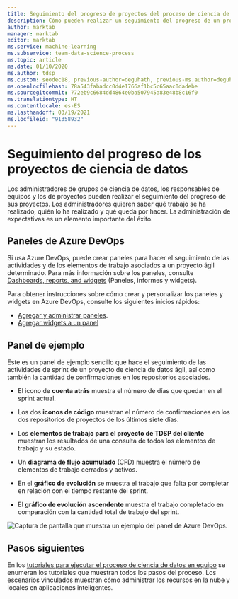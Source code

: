 ```yaml
---
title: Seguimiento del progreso de proyectos del proceso de ciencia de datos en equipo
description: Cómo pueden realizar un seguimiento del progreso de un proyecto de ciencia de datos los administradores de grupos de ciencia de datos, los responsables de equipos y los responsables de proyectos.
author: marktab
manager: marktab
editor: marktab
ms.service: machine-learning
ms.subservice: team-data-science-process
ms.topic: article
ms.date: 01/10/2020
ms.author: tdsp
ms.custom: seodec18, previous-author=deguhath, previous-ms.author=deguhath
ms.openlocfilehash: 78a543fabadcc0d4e1766af1bc5c65aac0dadebe
ms.sourcegitcommit: 772eb9c6684dd4864e0ba507945a83e48b8c16f0
ms.translationtype: HT
ms.contentlocale: es-ES
ms.lasthandoff: 03/19/2021
ms.locfileid: "91358932"
---
```

# <a name="track-the-progress-of-data-science-projects"></a>Seguimiento del progreso de los proyectos de ciencia de datos

Los administradores de grupos de ciencia de datos, los responsables de equipos y los de proyectos pueden realizar el seguimiento del progreso de sus proyectos.  Los administradores quieren saber qué trabajo se ha realizado, quién lo ha realizado y qué queda por hacer.   La administración de expectativas es un elemento importante del éxito.

## <a name="azure-devops-dashboards"></a>Paneles de Azure DevOps

Si usa Azure DevOps, puede crear paneles para hacer el seguimiento de las actividades y de los elementos de trabajo asociados a un proyecto ágil determinado. Para más información sobre los paneles, consulte [Dashboards, reports, and widgets](/azure/devops/report/dashboards/) (Paneles, informes y widgets).

Para obtener instrucciones sobre cómo crear y personalizar los paneles y widgets en Azure DevOps, consulte los siguientes inicios rápidos:

- [Agregar y administrar paneles](/azure/devops/report/dashboards/dashboards).
- [Agregar widgets a un panel](/azure/devops/report/dashboards/add-widget-to-dashboard)

## <a name="example-dashboard"></a>Panel de ejemplo

Este es un panel de ejemplo sencillo que hace el seguimiento de las actividades de sprint de un proyecto de ciencia de datos ágil, así como también la cantidad de confirmaciones en los repositorios asociados. 

- El icono de **cuenta atrás** muestra el número de días que quedan en el sprint actual. 

- Los dos **iconos de código** muestran el número de confirmaciones en los dos repositorios de proyectos de los últimos siete días. 

- Los **elementos de trabajo para el proyecto de TDSP del cliente** muestran los resultados de una consulta de todos los elementos de trabajo y su estado. 

- Un **diagrama de flujo acumulado** (CFD) muestra el número de elementos de trabajo cerrados y activos.

- En el **gráfico de evolución** se muestra el trabajo que falta por completar en relación con el tiempo restante del sprint.

- El **gráfico de evolución ascendente** muestra el trabajo completado en comparación con la cantidad total de trabajo del sprint.

![Captura de pantalla que muestra un ejemplo del panel de Azure DevOps.](./media/track-progress/dashboard.png)

## <a name="next-steps"></a>Pasos siguientes

En los [tutoriales para ejecutar el proceso de ciencia de datos en equipo](walkthroughs.md) se enumeran los tutoriales que muestran todos los pasos del proceso. Los escenarios vinculados muestran cómo administrar los recursos en la nube y locales en aplicaciones inteligentes. 
